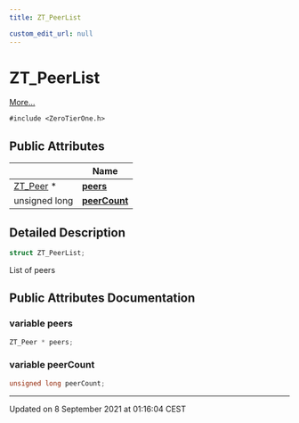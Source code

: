 ```yaml
---
title: ZT_PeerList

custom_edit_url: null
---
```


# ZT_PeerList



 [More...](#detailed-description)


`#include <ZeroTierOne.h>`

## Public Attributes

|                | Name           |
| -------------- | -------------- |
| [ZT_Peer](/autogen/libztcore/classes/struct_z_t___peer.md) * | **[peers](/autogen/libztcore/classes/struct_z_t___peer_list.md#variable-peers)**  |
| unsigned long | **[peerCount](/autogen/libztcore/classes/struct_z_t___peer_list.md#variable-peercount)**  |

## Detailed Description

```cpp
struct ZT_PeerList;
```


List of peers 

## Public Attributes Documentation

### variable peers

```cpp
ZT_Peer * peers;
```


### variable peerCount

```cpp
unsigned long peerCount;
```


-------------------------------

Updated on  8 September 2021 at 01:16:04 CEST